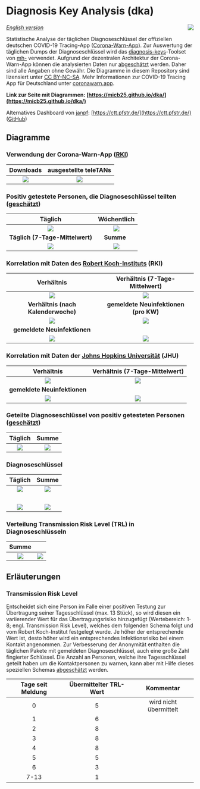 # Diagnosis Key Analysis (dka)

<img align="right" src="images/CWA_title.png">

_[English version](README.en.md)_

Statistische Analyse der täglichen Diagnoseschlüssel der offiziellen deutschen COVID-19 Tracing-App ([Corona-Warn-App](https://github.com/corona-warn-app)). Zur Auswertung der täglichen Dumps der Diagnoseschlüssel wird das [diagnosis-keys](https://github.com/mh-/diagnosis-keys)-Toolset von [mh-](https://github.com/mh-/) verwendet. Aufgrund der dezentralen Architektur der Corona-Warn-App können die analysierten Daten nur [abgeschätzt](https://github.com/mh-/diagnosis-keys/blob/master/doc/algorithm.md) werden. Daher sind alle Angaben ohne Gewähr. Die Diagramme in diesem Repository sind lizensiert unter [CC BY-NC-SA](https://creativecommons.org/licenses/by-nc-sa/3.0/de/). Mehr Informationen zur COVID-19 Tracing App für Deutschland unter [coronawarn.app](https://www.coronawarn.app).

**Link zur Seite mit Diagrammen: [https://micb25.github.io/dka/](https://micb25.github.io/dka/)**

Alternatives Dashboard von [janpf](https://github.com/janpf): [https://ctt.pfstr.de/](https://ctt.pfstr.de/) ([GitHub](https://github.com/janpf/ctt))

## Diagramme 
### Verwendung der Corona-Warn-App ([RKI](https://www.rki.de/DE/Content/InfAZ/N/Neuartiges_Coronavirus/WarnApp/Warn_App.html))
Downloads                                  | ausgestellte teleTANs
:-----------------------------------------:|:-----------------------------------------:
![](plots_de/plot_cwa_downloads.png)       | ![](plots_de/plot_teleTANs.png) 

### Positiv getestete Personen, die Diagnoseschlüssel teilten ([geschätzt](https://github.com/mh-/diagnosis-keys/blob/master/doc/algorithm.md))
Täglich                                    | Wöchentlich
:-----------------------------------------:|:-----------------------------------------:
![](plots_de/plot_num_users.png)           | ![](plots_de/plot_num_users_per_week.png)
**Täglich (7-Tage-Mittelwert)**            | **Summe**   
![](plots_de/plot_num_users_7d.png)        | ![](plots_de/plot_sum_users.png)

### Korrelation mit Daten des [Robert Koch-Instituts](https://corona.rki.de/) (RKI)
Verhältnis                                 | Verhältnis (7-Tage-Mittelwert)
:-----------------------------------------:|:-----------------------------------------:
![](plots_de/plot_rki_cwa_cases.png)       | ![](plots_de/plot_rki_cwa_cases_7d.png)
**Verhältnis (nach Kalenderwoche)**        | **gemeldete Neuinfektionen (pro KW)**
![](plots_de/plot_rki_cwa_per_week.png)    | ![](plots_de/plot_rki_cases_per_week.png)
**gemeldete Neuinfektionen**               |  
![](plots_de/plot_rki_cases.png)           | ![](plots_de/plot_empty.png)

### Korrelation mit Daten der [Johns Hopkins Universität](https://www.arcgis.com/apps/opsdashboard/index.html#/bda7594740fd40299423467b48e9ecf6) (JHU)
Verhältnis                                 | Verhältnis (7-Tage-Mittelwert)
:-----------------------------------------:|:-----------------------------------------:
![](plots_de/plot_jhu_cwa_cases.png)       | ![](plots_de/plot_jhu_cwa_cases_7d.png)
**gemeldete Neuinfektionen**               |    
![](plots_de/plot_jhu_cases.png)           | ![](plots_de/plot_empty.png)

### Geteilte Diagnoseschlüssel von positiv getesteten Personen ([geschätzt](https://github.com/mh-/diagnosis-keys/blob/master/doc/algorithm.md))
Täglich                                    |  Summe
:-----------------------------------------:|:-----------------------------------------:
 ![](plots_de/plot_num_keys_submitted.png) | ![](plots_de/plot_sum_keys_submitted.png)

### Diagnoseschlüssel
Täglich                                    |  Summe
:-----------------------------------------:|:-----------------------------------------:
 ![](plots_de/plot_keys.png)               | ![](plots_de/plot_keys_sum.png)
                                           |    
 ![](plots_de/plot_padding_multiplier.png) | ![](plots_de/plot_empty.png) 
 
### Verteilung Transmission Risk Level (TRL) in Diagnoseschlüsseln
Summe                                      |    
:-----------------------------------------:|:-----------------------------------------:
![](plots_de/plot_TRL_histogram.png)       | ![](plots_de/plot_empty.png)


## Erläuterungen

### Transmission Risk Level
Entscheidet sich eine Person im Falle einer positiven Testung zur Übertragung seiner Tagesschlüssel (max. 13 Stück), so wird diesen ein variierender Wert für das Übertragungsrisiko hinzugefügt (Wertebereich: 1-8; engl. Transmission Risk Level), welches dem folgenden Schema folgt und vom Robert Koch-Institut festgelegt wurde. Je höher der entsprechende Wert ist, desto höher wird ein entsprechendes Infektionsrisiko bei einem Kontakt angenommen. Zur Verbesserung der Anonymität enthalten die täglichen Pakete mit gemeldeten Diagnoseschlüssel, auch eine große Zahl fingierter Schlüssel. Die Anzahl an Personen, welche ihre Tagesschlüssel geteilt haben um die Kontaktpersonen zu warnen, kann aber mit Hilfe dieses speziellen Schemas [abgeschätzt](https://github.com/mh-/diagnosis-keys/blob/master/doc/algorithm.md) werden.

Tage seit Meldung        | Übermittelter TRL-Wert | Kommentar
:-----------------------:|:----------------------:|:------------------:
0                        | 5                      | wird nicht übermittelt
1                        | 6
2                        | 8
3                        | 8
4                        | 8
5                        | 5
6                        | 3
7-13                     | 1
